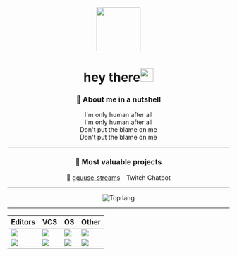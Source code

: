 <div id="header" align="center">
  <img src="https://media.giphy.com/media/2IudUHdI075HL02Pkk/giphy.gif" width="100"/>
  <h1>
  hey there<img src="https://media.giphy.com/media/hvRJCLFzcasrR4ia7z/giphy.gif" width="30px"/>
</h1>
</div>

<div align="center">
  <h3>🥴 About me in a nutshell</h3>
  I'm only human after all<br/>
  I'm only human after all<br/>
  Don't put the blame on me<br/>
  Don't put the blame on me<br/>
</div>

---

<div align="center">
  <h3>👑 Most valuable projects</h1>
  🤖 <a href="https://github.com/maxguuse/gguuse-streams/">gguuse-streams</a> - Twitch Chatbot
</div>

---

<div align="center">
  <img src="https://github-readme-stats.vercel.app/api/wakatime?username=GGuuse&layout=compact&theme=dark" alt="Top lang">
</div>

---

<div align="center">

  | Editors | VCS | OS | Other |
  | :------ | :-- | :- | :---- |
  | <img src="https://img.shields.io/badge/GoLand-090909?style=for-the-badge&logo=goland"> | <img src="https://img.shields.io/badge/Git-090909?style=for-the-badge&logo=git"> | <img src="https://img.shields.io/badge/Windows-090909?style=for-the-badge&logo=windows10"> | <img src="https://img.shields.io/badge/Postman-090909?style=for-the-badge&logo=postman"> |
  | <img src="https://img.shields.io/badge/Visual Studio Code-090909?style=for-the-badge&logo=visual%20studio%20code"> | <img src="https://img.shields.io/badge/GitHub-090909?style=for-the-badge&logo=github"> | <img src="https://img.shields.io/badge/Linux-090909?style=for-the-badge&logo=Ubuntu"> | <img src="https://img.shields.io/badge/Draw.IO-090909?style=for-the-badge"> |

</div>


